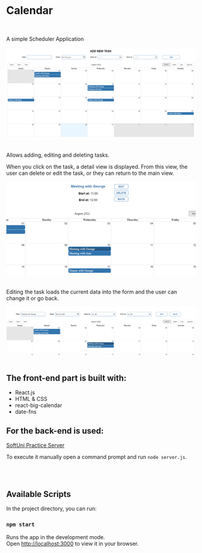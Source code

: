 # Calendar
<br>

A simple Scheduler Application
<br>

<img src="./images/homePage.png">
<br>
<br>

Allows adding, editing and deleting tasks.
<br>

When you click on the task, a detail view is displayed. From this view, the user can delete or edit the task, or they can return to the main view.

<img src="./images/details.png">
<br>
<br>

Editing the task loads the current data into the form and the user can change it or go back.

<img src="./images/edit.png">

<br>
<br>

## The front-end part is built with:

* React.js
* HTML & CSS
* react-big-calendar
* date-fns

## For the back-end is used:
[SoftUni Practice Server](https://github.com/softuni-practice-server/softuni-practice-server)

To execute it manually open a command prompt and run `node server.js`.

<br>
<br>

## Available Scripts

In the project directory, you can run:

### `npm start`

Runs the app in the development mode.\
Open [http://localhost:3000](http://localhost:3000) to view it in your browser.
